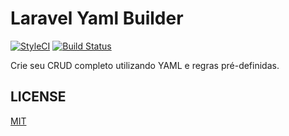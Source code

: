 # Laravel Yaml Builder  
[![StyleCI](https://github.styleci.io/repos/288866491/shield?branch=master)](https://github.styleci.io/repos/288866491?branch=master) 
[![Build Status](https://travis-ci.org/andrewrbrunoro/laravel-yaml-builder.svg?branch=master)](https://travis-ci.org/andrewrbrunoro/laravel-yaml-builder)
  
Crie seu CRUD completo utilizando YAML e regras pré-definidas.  
  
## LICENSE  
[MIT](./LICENSE.md)
